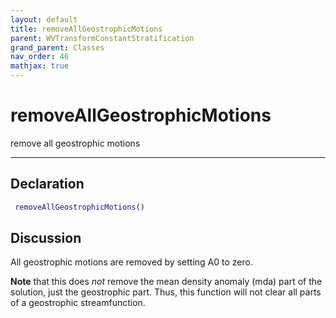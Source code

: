```yaml
---
layout: default
title: removeAllGeostrophicMotions
parent: WVTransformConstantStratification
grand_parent: Classes
nav_order: 46
mathjax: true
---
```


#  removeAllGeostrophicMotions

remove all geostrophic motions


---

## Declaration
```matlab
 removeAllGeostrophicMotions()     
```
## Discussion

  All geostrophic motions are removed by setting A0 to zero.
 
  **Note** that this does *not* remove the mean density anomaly
  (mda) part of the solution, just the geostrophic part. Thus,
  this function will not clear all parts of a geostrophic
  streamfunction.
 
      
